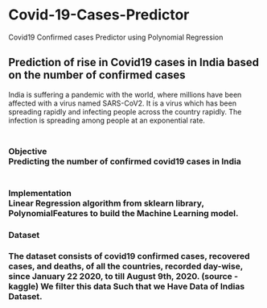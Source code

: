 # Covid-19-Cases-Predictor
Covid19 Confirmed cases Predictor using Polynomial Regression

<h2>Prediction of rise in Covid19 cases in India based on the number of confirmed cases</h2>
<p>India is suffering a pandemic with the world, where millions have been affected with a virus named SARS-CoV2. 
It is a virus which has been spreading rapidly and infecting people across the country rapidly. 
The infection is spreading among people at an exponential rate.</p>



<h3><br><strong>Objective</strong></br>Predicting the number of confirmed covid19 cases in India</h3>

<h3><br>Implementation</br>  Linear Regression algorithm from sklearn library, PolynomialFeatures to build the Machine Learning model. </h3>

<h3><l>Dataset</l><h3>
 <p>The dataset consists of covid19 confirmed cases, recovered cases, and deaths, of all the countries, recorded day-wise, since January 22 2020, to till August 9th, 2020.  (source - kaggle)
  We filter this data Such that we Have Data of Indias Dataset.</p>
  
 
  
